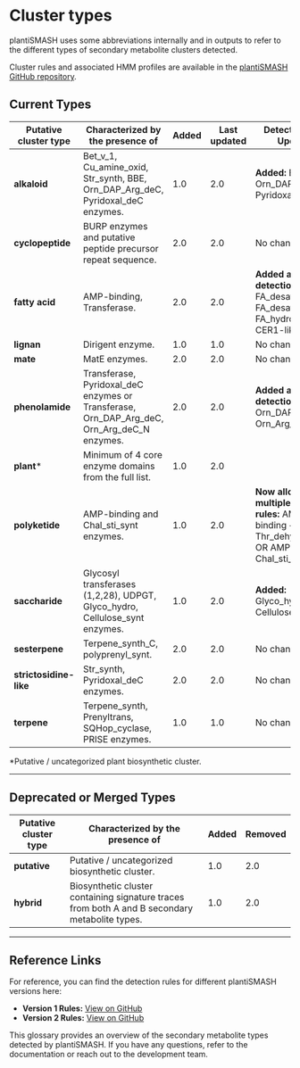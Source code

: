 # Cluster types 

plantiSMASH uses some abbreviations internally and in outputs to refer to the different
types of secondary metabolite clusters detected.

Cluster rules and associated HMM profiles are available in the [plantiSMASH GitHub repository](https://github.com/plantismash/plantismash/). 

## Current Types

| Putative cluster type | Characterized by the presence of | Added | Last updated | Detection Rule Updates |
|-----------------------|----------------------------------|-------|--------------|-------------------------|
| **alkaloid** | Bet_v_1, Cu_amine_oxid, Str_synth, BBE, Orn_DAP_Arg_deC, Pyridoxal_deC enzymes. | 1.0 | 2.0 | **Added:** BBE, Orn_DAP_Arg_deC, Pyridoxal_deC |
| **cyclopeptide** | BURP enzymes and putative peptide precursor repeat sequence. | 2.0 | 2.0 | No changes |
| **fatty acid** | AMP-binding, Transferase. | 2.0 | 2.0 | **Added alternative detection rules:** FA_desaturase, FA_desaturase_2, FA_hydroxylase, CER1-like_C |
| **lignan** | Dirigent enzyme. | 1.0 | 1.0 | No changes |
| **mate** | MatE enzymes. | 2.0 | 2.0 | No changes |
| **phenolamide** | Transferase, Pyridoxal_deC enzymes or Transferase, Orn_DAP_Arg_deC, Orn_Arg_deC_N enzymes. | 2.0 | 2.0 | **Added alternative detection rules:** Orn_DAP_Arg_deC, Orn_Arg_deC_N |
| **plant*** | Minimum of 4 core enzyme domains from the full list. | 1.0 | 2.0 |  |
| **polyketide** | AMP-binding and Chal_sti_synt enzymes. | 1.0 | 2.0 | **Now allows multiple detection rules:** AMP-binding + Thr_dehydrat_C OR AMP-binding + Chal_sti_synt_C/N |
| **saccharide** | Glycosyl transferases (1,2,28), UDPGT, Glyco_hydro, Cellulose_synt enzymes. | 1.0 | 2.0 | **Added:** Glyco_hydro_1, Cellulose_synt |
| **sesterpene** | Terpene_synth_C, polyprenyl_synt. | 2.0 | 2.0 | No changes |
| **strictosidine-like** | Str_synth, Pyridoxal_deC enzymes. | 2.0 | 2.0 | No changes |
| **terpene** | Terpene_synth, Prenyltrans, SQHop_cyclase, PRISE enzymes. | 1.0 | 1.0 | No changes |


*Putative / uncategorized plant biosynthetic cluster.

---

## **Deprecated or Merged Types**
| Putative cluster type | Characterized by the presence of | Added | Removed |
|-------|-------------|---------|---------|
| **putative** | Putative / uncategorized biosynthetic cluster. | 1.0 | 2.0 |
| **hybrid** | Biosynthetic cluster containing signature traces from both A and B secondary metabolite types. | 1.0 | 2.0 |

---
## Reference Links

For reference, you can find the detection rules for different plantiSMASH versions here:

- **Version 1 Rules:** [View on GitHub](https://github.com/plantismash/plantismash/releases/tag/1.0/antismash/generic_modules/hmm_detection/plants/cluster_rules.txt/)
- **Version 2 Rules:** [View on GitHub](https://github.com/plantismash/plantismash/releases/tag/2.0-beta2)


This glossary provides an overview of the secondary metabolite types detected by plantiSMASH. If you have any questions, refer to the documentation or reach out to the development team.

